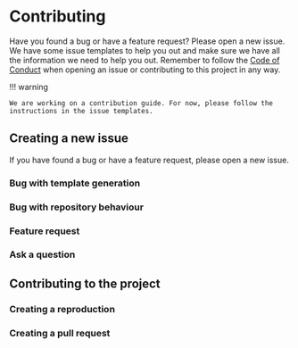 # Contributing

Have you found a bug or have a feature request? Please open a new issue.
We have some issue templates to help you out and make sure we have all the information we need to help you out.
Remember to follow the [Code of Conduct](https://github.com/mariovagomarzal/cookiecutter-dotfiles/CODE_OF_CONDUCT.md) when opening an issue or contributing to this project in any way.

!!! warning

    We are working on a contribution guide. For now, please follow the instructions in the issue templates.

## Creating a new issue

If you have found a bug or have a feature request, please open a new issue.

### Bug with template generation

### Bug with repository behaviour

### Feature request

### Ask a question

## Contributing to the project

### Creating a reproduction

### Creating a pull request
